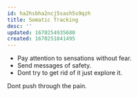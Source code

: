 ```yaml
---
id: ha2hsbha2ncj5sash5s9qzh
title: Somatic Tracking
desc: ''
updated: 1670254935680
created: 1670251841495
---
```


- Pay attention to sensations without fear.
- Send messages of safety.
- Dont try to get rid of it just explore it. 

Dont push through the pain.